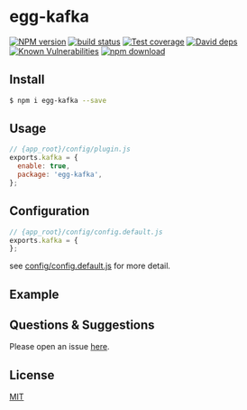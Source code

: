 # egg-kafka

[![NPM version][npm-image]][npm-url]
[![build status][travis-image]][travis-url]
[![Test coverage][codecov-image]][codecov-url]
[![David deps][david-image]][david-url]
[![Known Vulnerabilities][snyk-image]][snyk-url]
[![npm download][download-image]][download-url]

[npm-image]: https://img.shields.io/npm/v/egg-kafka.svg?style=flat-square
[npm-url]: https://npmjs.org/package/egg-kafka
[travis-image]: https://img.shields.io/travis/eggjs/egg-kafka.svg?style=flat-square
[travis-url]: https://travis-ci.org/eggjs/egg-kafka
[codecov-image]: https://img.shields.io/codecov/c/github/eggjs/egg-kafka.svg?style=flat-square
[codecov-url]: https://codecov.io/github/eggjs/egg-kafka?branch=master
[david-image]: https://img.shields.io/david/eggjs/egg-kafka.svg?style=flat-square
[david-url]: https://david-dm.org/eggjs/egg-kafka
[snyk-image]: https://snyk.io/test/npm/egg-kafka/badge.svg?style=flat-square
[snyk-url]: https://snyk.io/test/npm/egg-kafka
[download-image]: https://img.shields.io/npm/dm/egg-kafka.svg?style=flat-square
[download-url]: https://npmjs.org/package/egg-kafka

<!--
Description here.
-->

## Install

```bash
$ npm i egg-kafka --save
```

## Usage

```js
// {app_root}/config/plugin.js
exports.kafka = {
  enable: true,
  package: 'egg-kafka',
};
```

## Configuration

```js
// {app_root}/config/config.default.js
exports.kafka = {
};
```

see [config/config.default.js](config/config.default.js) for more detail.

## Example

<!-- example here -->

## Questions & Suggestions

Please open an issue [here](https://github.com/eggjs/egg/issues).

## License

[MIT](LICENSE)
